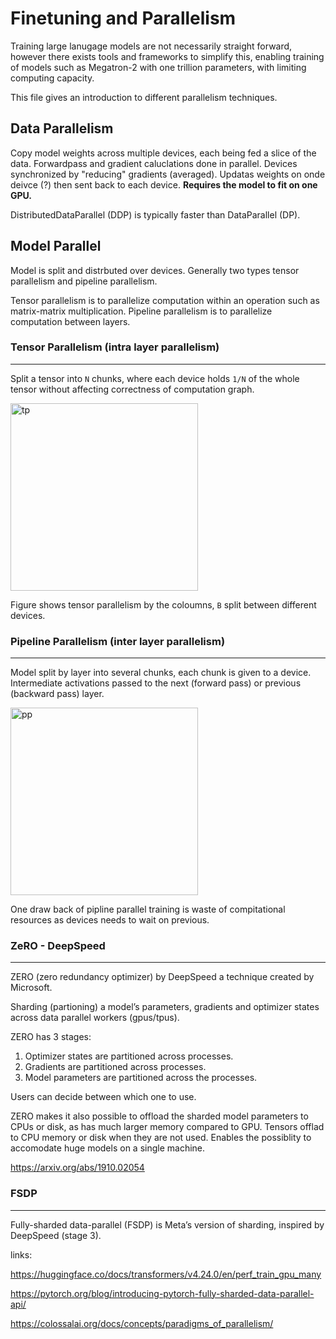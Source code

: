 # Finetuning and Parallelism 

Training large lanugage models are not necessarily straight forward, however there exists tools and frameworks to simplify this, enabling training of models such as Megatron-2 with one trillion parameters, with limiting computing capacity.

This file gives an introduction to different parallelism techniques. 

## Data Parallelism

Copy model weights across multiple devices, each being fed a slice of the data. Forwardpass and gradient caluclations done in parallel. Devices synchronized by "reducing" gradients (averaged). Updatas weights on onde deivce (?) then sent back to each device. **Requires the model to fit on one GPU.** 

DistributedDataParallel (DDP) is typically faster than DataParallel (DP).


## Model Parallel

Model is split and distrbuted over devices. Generally two types tensor parallelism and pipeline parallelism. 

Tensor parallelism is to parallelize computation within an operation such as matrix-matrix multiplication. Pipeline parallelism is to parallelize computation between layers.



### Tensor Parallelism (intra layer parallelism)
---

Split a tensor into ```N``` chunks, where each device holds ```1/N``` of the whole tensor without affecting correctness of computation graph. 

<img src="https://s2.loli.net/2022/01/28/2ZwyPDvXANW4tMG.png" alt="tp" width="300"/>

Figure shows tensor parallelism by the coloumns, ```B``` split between different devices. 

### Pipeline Parallelism (inter layer parallelism)
---

Model split by layer into several chunks, each chunk is given to a device. Intermediate activations passed to the next (forward pass) or previous (backward pass) layer. 

<img src="https://s2.loli.net/2022/01/28/at3eDv7kKBusxbd.png" alt="pp" width="300"/>

One draw back of pipline parallel training is waste of compitational resources as devices needs to wait on previous. 

### ZeRO - DeepSpeed 
---
ZERO (zero redundancy optimizer) by DeepSpeed a technique created by Microsoft. 

Sharding (partioning) a model’s parameters, gradients and optimizer states across data parallel workers (gpus/tpus). 

ZERO has 3 stages:

1. Optimizer states are partitioned across processes.
2. Gradients are partitioned across processes.
3. Model parameters are partitioned across the processes.

Users can decide between which one to use. 

ZERO makes it also possible to offload the sharded model parameters to CPUs or disk, as has much larger memory compared to GPU. Tensors offlad to CPU memory or disk when they are not used. Enables the possiblity to accomodate huge models on a single machine. 

https://arxiv.org/abs/1910.02054

### FSDP 
---

Fully-sharded data-parallel (FSDP) is Meta’s version of sharding, inspired by DeepSpeed (stage 3).


links:

https://huggingface.co/docs/transformers/v4.24.0/en/perf_train_gpu_many

https://pytorch.org/blog/introducing-pytorch-fully-sharded-data-parallel-api/

https://colossalai.org/docs/concepts/paradigms_of_parallelism/

